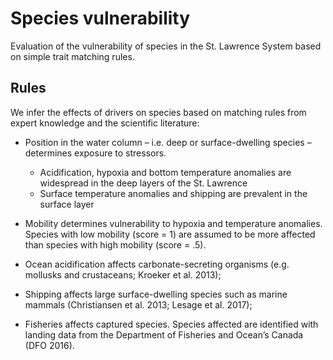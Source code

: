 # Species vulnerability

Evaluation of the vulnerability of species in the St. Lawrence System based on simple trait matching rules.

## Rules

We infer the effects of drivers on species based on matching rules from expert knowledge and the scientific literature:

- Position in the water column – i.e. deep or surface-dwelling species – determines exposure to stressors.
  - Acidification, hypoxia and bottom temperature anomalies are widespread in the deep layers of the St. Lawrence
  - Surface temperature anomalies and shipping are prevalent in the surface layer

- Mobility determines vulnerability to hypoxia and temperature anomalies. Species with low mobility (score = 1) are assumed to be more affected than species with high mobility (score = .5).

- Ocean acidification affects carbonate-secreting organisms (e.g. mollusks and crustaceans; Kroeker et al. 2013);

- Shipping affects large surface-dwelling species such as marine mammals (Christiansen et al. 2013; Lesage et al. 2017);

- Fisheries affects captured species. Species affected are identified with landing data from the Department of Fisheries and Ocean’s Canada (DFO 2016).
